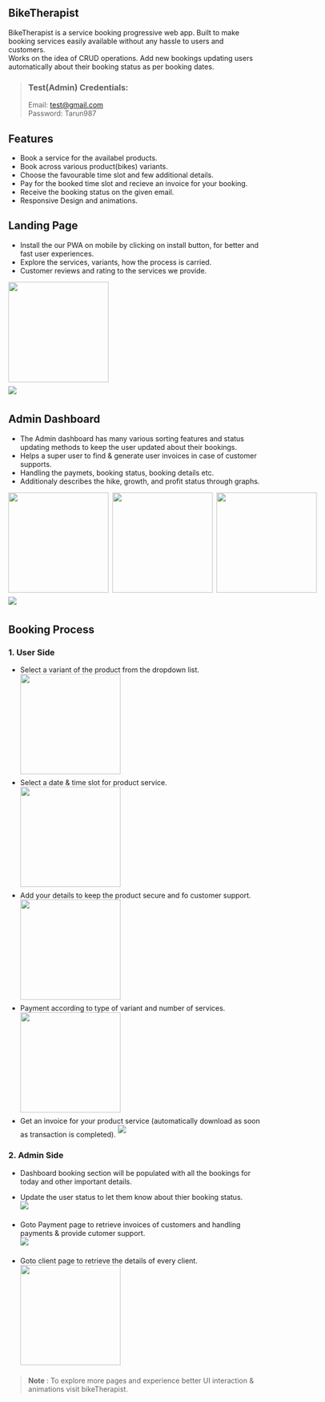 ## **BikeTherapist**

BikeTherapist is a service booking progressive web app. Built to make booking services easily available without any hassle to
users and customers. <br />
Works on the idea of CRUD operations. Add new bookings updating users automatically about their booking status as per booking dates.

> ### Test(Admin) Credentials:
>
> Email: test@gmail.com <br />
> Password: Tarun987

## **Features**

- Book a service for the availabel products.
- Book across various product(bikes) variants.
- Choose the favourable time slot and few additional details.
- Pay for the booked time slot and recieve an invoice for your booking.
- Receive the booking status on the given email.
- Responsive Design and animations.

## **Landing Page**

- Install the our PWA on mobile by clicking on install button, for better and fast user experiences.
- Explore the services, variants, how the process is carried.
- Customer reviews and rating to the services we provide.

<div style="display:flex; margin-bottom: 0.5rem;">
<img src="./assets/landing_mob.png" width="200px" />
</div>

<img src="./assets/landing.png" style="margin-bottom:0.5rem" />

## **Admin Dashboard**

- The Admin dashboard has many various sorting
  features and status updating methods to keep the
  user updated about their bookings.
- Helps a super user to find & generate user invoices in case of customer supports.
- Handling the paymets, booking status, booking details etc.
- Additionaly describes the hike, growth, and profit status through graphs.

<div style="display:flex; margin-bottom: 0.5rem;">
<img src="./assets/signin.png" width="200px" style="margin-right:0.5rem" />
<img src="./assets/dashboard_mob.png" width="200px" style="margin-right:0.5rem" />
<img src="./assets/dashboard_mob2.png" width="200px" style="margin-right:0.5rem" />
</div>

<img src="./assets/dashboard.png" style="margin-bottom:0.5rem" />

## **Booking Process**

### 1. **User Side**

- Select a variant of the product from the dropdown list.<br />
  <img src="./assets/booking_1.png" width="200px" style="margin-bottom:0.5rem" />
- Select a date & time slot for product service.<br />
  <img src="./assets/booking_2.png" width="200px" style="margin-bottom:0.5rem" />
- Add your details to keep the product secure and fo customer support.<br />
  <img src="./assets/booking_3.png" width="200px" style="margin-bottom:0.5rem" />
- Payment according to type of variant and number of services.<br />
  <img src="./assets/payment.png" width="200px" style="margin-bottom:0.5rem" />
- Get an invoice for your product service (automatically download as soon as transaction is completed).
  <img src="./assets/invoice.png" style="margin-bottom:0.5rem" />

### 2. **Admin Side**

- Dashboard booking section will be populated with all the bookings for today and other important details.<br />
- Update the user status to let them know about thier booking status.<br />
  <img src="./assets/dashboard_2.png" style="margin-bottom:0.5rem" />
- Goto Payment page to retrieve invoices of customers and handling payments & provide cutomer support.<br />
  <img src="./assets/dashboard_payments.png" style="margin-bottom:0.5rem" />

- Goto client page to retrieve the details of every client.<br />
  <img src="./assets/clients_mob.png" width="200px" style="margin-bottom:0.5rem" />

> **Note** : To explore more pages and experience better UI interaction & animations visit bikeTherapist.
